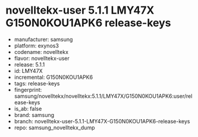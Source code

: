 # novelltekx-user 5.1.1 LMY47X G150N0KOU1APK6 release-keys
- manufacturer: samsung
- platform: exynos3
- codename: novelltekx
- flavor: novelltekx-user
- release: 5.1.1
- id: LMY47X
- incremental: G150N0KOU1APK6
- tags: release-keys
- fingerprint: samsung/novelltekx/novelltekx:5.1.1/LMY47X/G150N0KOU1APK6:user/release-keys
- is_ab: false
- brand: samsung
- branch: novelltekx-user-5.1.1-LMY47X-G150N0KOU1APK6-release-keys
- repo: samsung_novelltekx_dump
